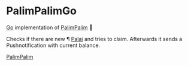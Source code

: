 # PalimPalimGo

[Go](https://golang.org/) implementation of [PalimPalim](https://github.com/DominikHerold/PalimPalim) :rocket:

Checks if there are new ¶ [Palai](https://palai.org/) and tries to claim. Afterwards it sends a Pushnotification with current balance.

[PalimPalim](https://www.youtube.com/watch?v=iZNOk7upy7A&feature=youtu.be&t=53)
